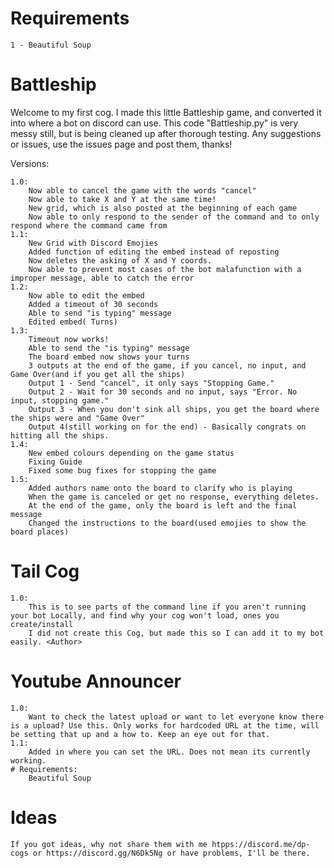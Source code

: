 # Requirements
	1 - Beautiful Soup

# Battleship


Welcome to my first cog. I made this little Battleship game, and converted it into where a bot on discord can use. This code "Battleship.py" is very messy still, but is being cleaned up after thorough testing. Any suggestions or issues, use the issues page and post them, thanks!

Versions:

	1.0:
		Now able to cancel the game with the words "cancel"
		Now able to take X and Y at the same time!
		New grid, which is also posted at the beginning of each game
		Now able to only respond to the sender of the command and to only respond where the command came from
	1.1:
		New Grid with Discord Emojies
		Added function of editing the embed instead of reposting
		Now deletes the asking of X and Y coords.
		Now able to prevent most cases of the bot malafunction with a improper message, able to catch the error
	1.2:
		Now able to edit the embed
		Added a timeout of 30 seconds
		Able to send "is typing" message
		Edited embed( Turns)
	1.3:
		Timeout now works!
		Able to send the "is typing" message
		The board embed now shows your turns
		3 outputs at the end of the game, if you cancel, no input, and Game Over(and if you get all the ships)
		Output 1 - Send "cancel", it only says "Stopping Game."
		Output 2 - Wait for 30 seconds and no input, says "Error. No input, stopping game."
		Output 3 - When you don't sink all ships, you get the board where the ships were and "Game Over"
		Output 4(still working on for the end) - Basically congrats on hitting all the ships.
	1.4:
		New embed colours depending on the game status
		Fixing Guide
		Fixed some bug fixes for stopping the game
	1.5:
		Added authors name onto the board to clarify who is playing
		When the game is canceled or get no response, everything deletes.
		At the end of the game, only the board is left and the final message
		Changed the instructions to the board(used emojies to show the board places)
		

# Tail Cog

	1.0:
		This is to see parts of the command line if you aren't running your bot Locally, and find why your cog won't load, ones you create/install
		I did not create this Cog, but made this so I can add it to my bot easily. <Author>
		
		
		
# Youtube Announcer

	1.0:
		Want to check the latest upload or want to let everyone know there is a upload? Use this. Only works for hardcoded URL at the time, will be setting that up and a how to. Keep an eye out for that.
	1.1:
		Added in where you can set the URL. Does not mean its currently working.
 	# Requirements:
		Beautiful Soup
		
		
# Ideas

	If you got ideas, why not share them with me htpps://discord.me/dp-cogs or https://discord.gg/N6Dk5Ng or have problems, I'll be there.
		
